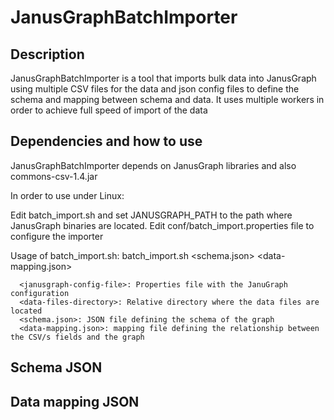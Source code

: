 # JanusGraphBatchImporter

## Description

JanusGraphBatchImporter is a tool that imports bulk data into JanusGraph using multiple CSV files for the data and json config files to define the schema and mapping between schema and data. It uses multiple workers in order to achieve full speed of import of the data

## Dependencies and how to use

JanusGraphBatchImporter depends on JanusGraph libraries and also commons-csv-1.4.jar

In order to use under Linux:

Edit batch_import.sh and set JANUSGRAPH_PATH to the path where JanusGraph binaries are located.
Edit conf/batch_import.properties file to configure the importer 

Usage of batch_import.sh:
      batch_import.sh <janusgraph-config-file> <data-files-directory> <schema.json> <data-mapping.json>
      
      <janusgraph-config-file>: Properties file with the JanuGraph configuration
      <data-files-directory>: Relative directory where the data files are located
      <schema.json>: JSON file defining the schema of the graph
      <data-mapping.json>: mapping file defining the relationship between the CSV/s fields and the graph

## Schema JSON

## Data mapping JSON
